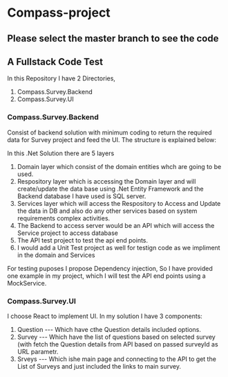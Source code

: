 # Compass-project
## Please select the master branch to see the code 


## A Fullstack Code Test

In this Repository I have 2 Directories, 
1) Compass.Survey.Backend
2) Compass.Survey.UI


### Compass.Survey.Backend
Consist of backend solution with minimum coding to return the required data for Survey project and feed the UI. The structure is explained below:

In this .Net Solution there are 5 layers
1) Domain layer which consist of the domain entities whch are going to be used.
2) Respository layer which is accessing the Domain layer and will create/update the data base using .Net Entity Framework and the Backend database I have used is SQL server.
3) Services layer which will access the Respository to Access and Update the data in DB and also do any other services based on system requirements complex activities.
4) The Backend to access server would be an API which will access the Service project to access database
5) The API test project to test the api end points. 
6) I would add a Unit Test project as well for testign code as we impliment in the domain and Services 

For testing puposes I propose Dependency injection, So I have provided one example in my project, which I will test the API end points using a MockService. 

### Compass.Survey.UI
I choose React to implement UI.
In my solution I have 3 components:
1) Question --- Which have cthe Question details included options.
2) Survey --- Which have the list of questions based on selected survey (with fetch the Question details from API based on passed surveyId as URL parametr.
1) Srveys --- Which ishe main page and connecting to the API to get the List of Surveys and just included the links to main survey.








